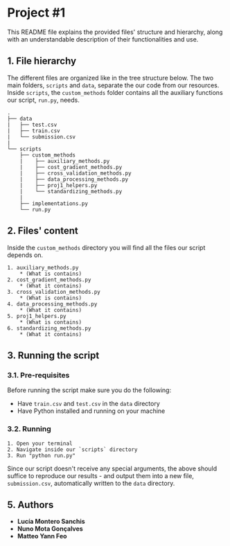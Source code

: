 # Project #1

This README file explains the provided files' structure and hierarchy, along with an understandable description of their functionalities and use.

## 1. File hierarchy

The different files are organized like in the tree structure below. The two main folders, `scripts` and `data`, separate the our code from our resources. Inside `scripts`, the `custom_methods` folder contains all the auxiliary functions our script, `run.py`, needs.

```
.
├── data
|   ├── test.csv
|   ├── train.csv
|   └── submission.csv
|
└── scripts
    ├── custom_methods
    |    ├── auxiliary_methods.py
    |    ├── cost_gradient_methods.py
    |    ├── cross_validation_methods.py
    |    ├── data_processing_methods.py
    |    ├── proj1_helpers.py
    |    └── standardizing_methods.py
    |
    ├── implementations.py
    └── run.py
```

## 2. Files' content

Inside the `custom_methods` directory you will find all the files our script depends on.

    1. auxiliary_methods.py
        * (What is contains)
    2. cost_gradient_methods.py
        * (What it contains)
    3. cross_validation_methods.py
        * (What is contains)
    4. data_processing_methods.py
        * (What it contains)
    5. proj1_helpers.py
        * (What is contains)
    6. standardizing_methods.py
        * (What it contains)

## 3. Running the script

### 3.1. Pre-requisites

Before running the script make sure you do the following:

* Have `train.csv` and `test.csv` in the `data` directory
* Have Python installed and running on your machine

### 3.2. Running

    1. Open your terminal
    2. Navigate inside our `scripts` directory
    3. Run "python run.py"

Since our script doesn't receive any special arguments, the above should suffice to reproduce our results - and output them into a new file, `submission.csv`, automatically written to the `data` directory.

## 5. Authors

* **Lucía Montero Sanchis**
* **Nuno Mota Gonçalves**
* **Matteo Yann Feo**
